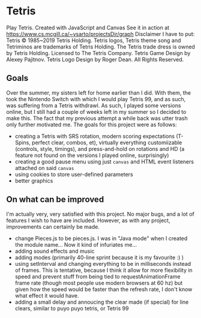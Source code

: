 # Tetris
Play Tetris. Created with JavaScript and Canvas
See it in action at https://www.cs.mcgill.ca/~ysarto/projectsDir/graph
Disclaimer I have to put:
Tetris © 1985~2019 Tetris Holding.
Tetris logos, Tetris theme song and Tetriminos are trademarks of Tetris Holding.
The Tetris trade dress is owned by Tetris Holding.
Licensed to The Tetris Company.
Tetris Game Design by Alexey Pajitnov.
Tetris Logo Design by Roger Dean.
All Rights Reserved.
## Goals
Over the summer, my sisters left for home earlier than I did. With them, the took the Nintendo Switch with which I would play Tetris 99, and as such, was suffering from a Tetris withdrawl. As such, I played some versions online, but I still had a couple of weeks left in my summer so I decided to make this. The fact that my previous attempt a while back was utter trash only further motivated me. The goals for this project were as follows: 
- creating a Tetris with SRS rotation, modern scoring expectations (T-Spins, perfect clear, combos, et), virtually everything customiizable (controls, style, timings), and press-and-hold on rotations and HD (a feature not found on the versions I played online, surprisingly)
- creating a good pause menu using just `canvas` and HTML event listeners attached on said `canvas`
- using cookies to store user-defined parameters
- better graphics
## On what can be improved
I'm actually very, very satisfied with this project. No major bugs, and a lot of features I wish to have are included. However, as with any project, improvements can certainly be made.
- change Pieces.js to be pieces.js. I was in "Java mode" when I created the module name... Now it kind of infuriates me...
- adding sound effects and music
- adding modes (primarily 40-line sprint because it is my favourite :) )
- using setInterval and changing everything to be in milliseconds instead of frames. This is tentative, because I think it allow for more flexibility in speed and prevent stuff from being tied to requestAnimationFrame frame rate (though most people use modern browsers at 60 hz) but given how the speed would be faster than the refresh rate, I don't know what effect it would have.
- adding a small delay and annoucing the clear made (if special) for line clears, similar to puyo puyo tetris, or Tetris 99
